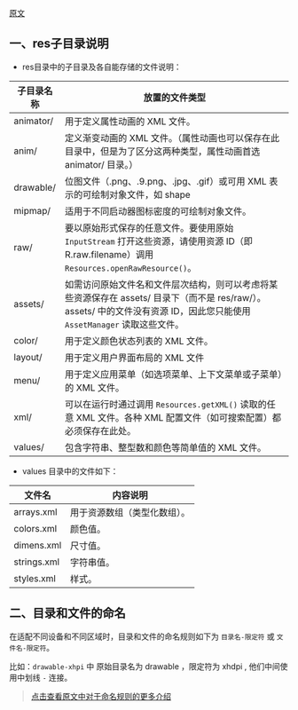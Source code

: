 [原文](https://developer.android.com/guide/topics/resources/providing-resources?hl=zh-CN)

## 一、res子目录说明

* res目录中的子目录及各自能存储的文件说明：

子目录名称|放置的文件类型
---|---
animator/	|用于定义属性动画的 XML 文件。
anim/		|定义渐变动画的 XML 文件。（属性动画也可以保存在此目录中，但是为了区分这两种类型，属性动画首选 animator/ 目录。）
drawable/	|位图文件（.png、.9.png、.jpg、.gif）或可用 XML 表示的可绘制对象文件，如 shape
mipmap/	|适用于不同启动器图标密度的可绘制对象文件。
raw/		|要以原始形式保存的任意文件。要使用原始 `InputStream` 打开这些资源，请使用资源 ID（即 R.raw.filename）调用 `Resources.openRawResource()`。
assets/	|如需访问原始文件名和文件层次结构，则可以考虑将某些资源保存在 assets/ 目录下（而不是 res/raw/）。assets/ 中的文件没有资源 ID，因此您只能使用 `AssetManager` 读取这些文件。
color/	 	|用于定义颜色状态列表的 XML 文件。
layout/	|用于定义用户界面布局的 XML 文件
menu/		|用于定义应用菜单（如选项菜单、上下文菜单或子菜单）的 XML 文件。
xml/		|可以在运行时通过调用 `Resources.getXML()` 读取的任意 XML 文件。各种 XML 配置文件（如可搜索配置）都必须保存在此处。
values/ 	|包含字符串、整型数和颜色等简单值的 XML 文件。

* values 目录中的文件如下：

文件名|内容说明
---|---
arrays.xml  | 用于资源数组（类型化数组）。
colors.xml  | 颜色值。
dimens.xml  | 尺寸值。
strings.xml | 字符串值。
styles.xml  | 样式。

## 二、目录和文件的命名

在适配不同设备和不同区域时，目录和文件的命名规则如下为 `目录名-限定符` 或 `文件名-限定符`。

比如：`drawable-xhpi` 中 原始目录名为 drawable ，限定符为 xhdpi , 他们中间使用中划线 `-` 连接。

> [点击查看原文中对于命名规则的更多介绍](https://developer.android.com/guide/topics/resources/providing-resources?hl=zh-CN)